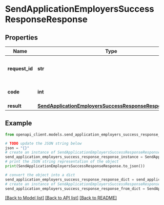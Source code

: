 # SendApplicationEmployersSuccessResponseResponse


## Properties

Name | Type | Description | Notes
------------ | ------------- | ------------- | -------------
**request_id** | **str** | An arbitrary value sent with the request. | [optional] 
**code** | **int** | Successful response code. | 
**result** | [**SendApplicationEmployersSuccessResponseResponseResult**](SendApplicationEmployersSuccessResponseResponseResult.md) |  | 

## Example

```python
from openapi_client.models.send_application_employers_success_response_response import SendApplicationEmployersSuccessResponseResponse

# TODO update the JSON string below
json = "{}"
# create an instance of SendApplicationEmployersSuccessResponseResponse from a JSON string
send_application_employers_success_response_response_instance = SendApplicationEmployersSuccessResponseResponse.from_json(json)
# print the JSON string representation of the object
print(SendApplicationEmployersSuccessResponseResponse.to_json())

# convert the object into a dict
send_application_employers_success_response_response_dict = send_application_employers_success_response_response_instance.to_dict()
# create an instance of SendApplicationEmployersSuccessResponseResponse from a dict
send_application_employers_success_response_response_from_dict = SendApplicationEmployersSuccessResponseResponse.from_dict(send_application_employers_success_response_response_dict)
```
[[Back to Model list]](../README.md#documentation-for-models) [[Back to API list]](../README.md#documentation-for-api-endpoints) [[Back to README]](../README.md)


